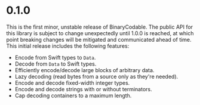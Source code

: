 # 0.1.0

This is the first minor, unstable release of BinaryCodable. The public API for this library is subject to change unexpectedly until 1.0.0 is reached, at which point breaking changes will be mitigated and communicated ahead of time. This initial release includes the following features:

- Encode from Swift types to `Data`.
- Decode from `Data` to Swift types.
- Efficiently encode/decode large blocks of arbitrary data.
- Lazy decoding (read bytes from a source only as they're needed).
- Encode and decode fixed-width integer types.
- Encode and decode strings with or without terminators.
- Cap decoding containers to a maximum length.

